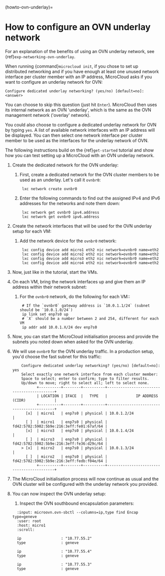 (howto-ovn-underlay)=
# How to configure an OVN underlay network

For an explanation of the benefits of using an OVN underlay network, see {ref}`exp-networking-ovn-underlay`. 

When running {command}`microcloud init`, if you chose to set up distributed networking and if you have enough at least one unused network interface per cluster member with an IP address, MicroCloud asks if you want to configure an underlay network for OVN:

`Configure dedicated underlay networking? (yes/no) [default=no]: <answer>`

You can choose to skip this question (just hit `Enter`). MicroCloud then uses its internal network as an OVN 'underlay', which is the same as the OVN management network ('overlay' network).

You could also choose to configure a dedicated underlay network for OVN by typing `yes`. A list of available network interfaces with an IP address will be displayed.
You can then select one network interface per cluster member to be used as the interfaces for the underlay network of OVN.

The following instructions build on the {ref}`get-started` tutorial and show how you can test setting up a MicroCloud with an OVN underlay network.

1. Create the dedicated network for the OVN underlay:

   1. First, create a dedicated network for the OVN cluster members to be used as an underlay. Let's call it `ovnbr0`:

           lxc network create ovnbr0

   1. Enter the following commands to find out the assigned IPv4 and IPv6 addresses for the networks and note them down:

           lxc network get ovnbr0 ipv4.address
           lxc network get ovnbr0 ipv6.address

1. Create the network interfaces that will be used for the OVN underlay setup for each VM:

   1. Add the network device for the `ovnbr0` network:

           lxc config device add micro1 eth2 nic network=ovnbr0 name=eth2
           lxc config device add micro2 eth2 nic network=ovnbr0 name=eth2
           lxc config device add micro3 eth2 nic network=ovnbr0 name=eth2
           lxc config device add micro4 eth2 nic network=ovnbr0 name=eth2

1. Now, just like in the tutorial, start the VMs.
1. On each VM, bring the network interfaces up and give them an IP address within their network subnet:

   1. For the `ovnbr0` network, do the following for each VM::

           # If the `ovnbr0` gateway address is `10.0.1.1/24` (subnet should be `10.0.1.0/24`)
           ip link set enp7s0 up
           # `X` should be a number between 2 and 254, different for each VM
           ip addr add 10.0.1.X/24 dev enp7s0

1. Now, you can start the MicroCloud initialisation process and provide the subnets you noted down when asked for the OVN underlay.
1. We will use `ovnbr0` for the OVN underlay traffic. In a production setup, you'd choose the fast subnet for this traffic:

           Configure dedicated underlay networking? (yes/no) [default=no]: yes
           Select exactly one network interface from each cluster member:
           Space to select; enter to confirm; type to filter results.
           Up/down to move; right to select all; left to select none.
                  +----------+--------+----------+-------------------------------------------+
                  | LOCATION | IFACE  |   TYPE   |             IP ADDRESS (CIDR)             |
                  +----------+--------+----------+-------------------------------------------+
             [x]  | micro1   | enp7s0 | physical | 10.0.1.2/24                               |
             [ ]  | micro1   | enp7s0 | physical | fd42:5782:5902:5b9e:216:3eff:fe01:67af/64 |
             [x]  | micro3   | enp7s0 | physical | 10.0.1.4/24                               |
             [ ]  | micro3   | enp7s0 | physical | fd42:5782:5902:5b9e:216:3eff:fe36:d29c/64 |
           > [x]  | micro2   | enp7s0 | physical | 10.0.1.3/24                               |
             [ ]  | micro2   | enp7s0 | physical | fd42:5782:5902:5b9e:216:3eff:fedb:f04e/64 |
                  +----------+--------+----------+-------------------------------------------+

1. The MicroCloud initialisation process will now continue as usual and the OVN cluster will be configured with the underlay network you provided.
1. You can now inspect the OVN underlay setup:

   1. Inspect the OVN southbound encapsulation parameters:

     ```{terminal}
       :input: microovn.ovn-sbctl --columns=ip,type find Encap type=geneve
       :user: root
       :host: micro1
       :scroll:

       ip                  : "10.77.55.2"
       type                : geneve

       ip                  : "10.77.55.4"
       type                : geneve

       ip                  : "10.77.55.3"
       type                : geneve
     ```